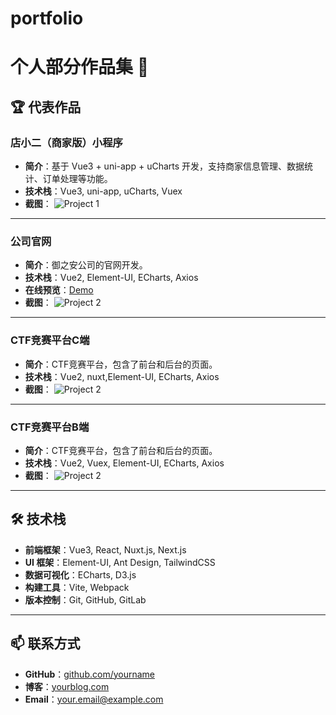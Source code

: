 # portfolio

# 个人部分作品集 🚀

## 🏆 代表作品
###  	店小二（商家版）小程序
- **简介**：基于 Vue3 + uni-app + uCharts 开发，支持商家信息管理、数据统计、订单处理等功能。
- **技术栈**：Vue3, uni-app, uCharts, Vuex
- **截图**：
  ![Project 1](https://your-image-link.com/project1.png)

---

### 	公司官网
- **简介**：御之安公司的官网开发。
- **技术栈**：Vue2, Element-UI, ECharts, Axios
- **在线预览**：[Demo](https://yuzhian.com.cn)
- **截图**：
  ![Project 2](https://your-image-link.com/project2.png)

---

### 	CTF竞赛平台C端

- **简介**：CTF竞赛平台，包含了前台和后台的页面。
- **技术栈**：Vue2, nuxt,Element-UI, ECharts, Axios
- **截图**：
  ![Project 2](https://your-image-link.com/project2.png)

------

### 	CTF竞赛平台B端

- **简介**：CTF竞赛平台，包含了前台和后台的页面。
- **技术栈**：Vue2, Vuex, Element-UI, ECharts, Axios
- **截图**：
  ![Project 2](https://your-image-link.com/project2.png)

------



## 🛠 技术栈

- **前端框架**：Vue3, React, Nuxt.js, Next.js
- **UI 框架**：Element-UI, Ant Design, TailwindCSS
- **数据可视化**：ECharts, D3.js
- **构建工具**：Vite, Webpack
- **版本控制**：Git, GitHub, GitLab

---

## 📫 联系方式
- **GitHub**：[github.com/yourname](https://github.com/yourname)
- **博客**：[yourblog.com](https://yourblog.com)
- **Email**：[your.email@example.com](mailto:your.email@example.com)
